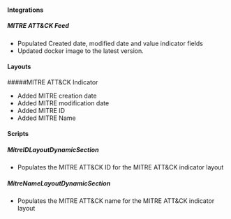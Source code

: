 
#### Integrations
##### MITRE ATT&CK Feed
- Populated Created date, modified date and value indicator fields
- Updated docker image to the latest version.

#### Layouts
#####MITRE ATT&CK Indicator
- Added MITRE creation date 
- Added MITRE modification date 
- Added MITRE ID 
- Added MITRE Name 

#### Scripts
##### MitreIDLayoutDynamicSection
- Populates the MITRE ATT&CK ID for the MITRE ATT&CK indicator layout

##### MitreNameLayoutDynamicSection
- Populates the MITRE ATT&CK name for the MITRE ATT&CK indicator layout


